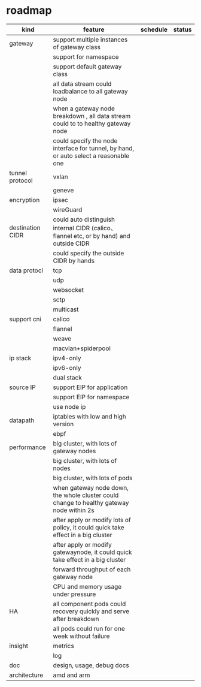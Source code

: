 # roadmap

| kind             | feature                                                                                  | schedule | status |
|------------------|------------------------------------------------------------------------------------------|----------|--------|
| gateway          | support multiple instances of gateway class                                              |          |        |
|                  | support for namespace                                                                    |          |        |
|                  | support default gateway class                                                            |          |        |
|                  | all data stream could loadbalance to all gateway node                                    |          |        |
|                  | when a gateway node breakdown , all data stream could to to healthy gateway node         |          |        |
|                  | could specify the node interface for tunnel, by hand, or auto select a reasonable one    |          |        |
| tunnel protocol  | vxlan                                                                                    |          |        |
|                  | geneve                                                                                   |          |        |
| encryption       | ipsec                                                                                    |          |        |
|                  | wireGuard                                                                                |          |        |
| destination CIDR | could auto distinguish internal CIDR (calico、flannel etc, or by hand) and outside CIDR   |          |        |
|                  | could specify the outside CIDR by hands                                                  |          |        |
| data protocl     | tcp                                                                                      |          |        |
|                  | udp                                                                                      |          |        |
|                  | websocket                                                                                |          |        |
|                  | sctp                                                                                     |          |        |
|                  | multicast                                                                                |          |        |
| support cni      | calico                                                                                   |          |        |
|                  | flannel                                                                                  |          |        |
|                  | weave                                                                                    |          |        |
|                  | macvlan+spiderpool                                                                       |          |        |
| ip stack         | ipv4-only                                                                                |          |        |
|                  | ipv6-only                                                                                |          |        |
|                  | dual stack                                                                               |          |        |
| source IP        | support EIP for application                                                              |          |        |
|                  | support EIP for namespace                                                                |          |        |
|                  | use node ip                                                                              |          |        |
| datapath         | iptables with low and high version                                                       |          |        |
|                  | ebpf                                                                                     |          |        |
| performance      | big cluster, with lots of gateway nodes                                                  |          |        |
|                  | big cluster, with lots of  nodes                                                         |          |        |
|                  | big cluster, with lots of  pods                                                          |          |        |
|                  | when gateway node down, the whole cluster could change to healthy gateway node within 2s |          |        |
|                  | after apply or modify lots of policy, it could quick take effect in a big cluster        |          |        |
|                  | after apply or modify gatewaynode, it could quick take effect in a big cluster           |          |        |
|                  | forward throughput of each gateway node                                                  |          |        |
|                  | CPU and memory usage under pressure                                                      |          |        |
| HA               | all component pods could recovery quickly and serve after breakdown                      |          |        |
|                  | all pods could run for one week without failure                                          |          |        |
| insight          | metrics                                                                                  |          |        |
|                  | log                                                                                      |          |        |
| doc              | design, usage, debug docs                                                                |          |        |
| architecture     | amd and arm                                                                              |          |        |

